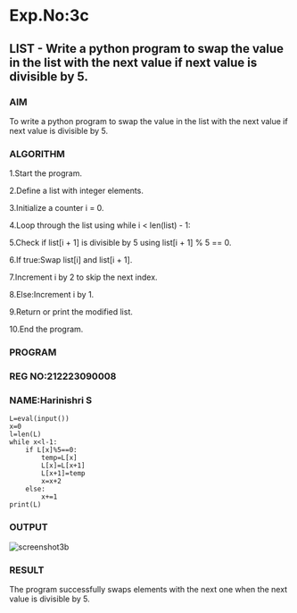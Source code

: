 # Exp.No:3c
## LIST - Write a python program to swap the value in the list with the next value if next value is divisible by 5.

### AIM  
To write a python program to swap the value in the list with the next value if next value is divisible by 5.



### ALGORITHM

1.Start the program.

2.Define a list with integer elements.

3.Initialize a counter i = 0.

4.Loop through the list using while i < len(list) - 1:

5.Check if list[i + 1] is divisible by 5 using list[i + 1] % 5 == 0.

6.If true:Swap list[i] and list[i + 1].

7.Increment i by 2 to skip the next index.

8.Else:Increment i by 1.

9.Return or print the modified list.

10.End the program.


### PROGRAM
### REG NO:212223090008
### NAME:Harinishri S
```
L=eval(input())
x=0
l=len(L)
while x<l-1:
    if L[x]%5==0:
        temp=L[x]
        L[x]=L[x+1]
        L[x+1]=temp
        x=x+2
    else:
        x+=1
print(L)
```     

### OUTPUT

![screenshot3b](https://github.com/user-attachments/assets/b23f7c27-d1cd-4595-92ba-8aaafc413e35)

### RESULT
The program successfully swaps elements with the next one when the next value is divisible by 5.
